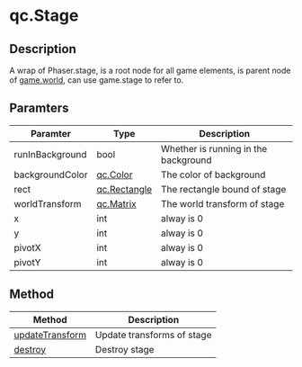 # qc.Stage

## Description
A wrap of Phaser.stage, is a root node for all game elements, is parent node of [game.world](../world/README.md), can use game.stage to refer to.

## Paramters
| Paramter | Type | Description |
| ------------- |-------------|-------------|
| runInBackground | bool | Whether is running in the background |
| backgroundColor | [qc.Color](../color/README.md) | The color of background |
| rect | [qc.Rectangle](../geom/Rectangle.md) | The rectangle bound of stage |
| worldTransform | [qc.Matrix](../geom/Matrix.md) | The world transform of stage |
| x | int | alway is 0 |
| y | int | alway is 0 |
| pivotX | int | alway is 0 |
| pivotY | int | alway is 0  |

## Method
| Method | Description |
| ------------- |-------------|
| [updateTransform](updateTransform.md) | Update transforms of stage |
| [destroy](destroy.md) | Destroy stage |
